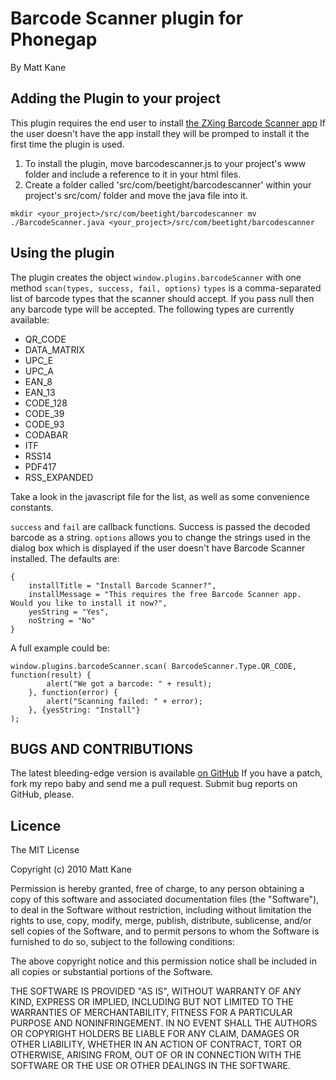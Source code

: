 # Barcode Scanner plugin for Phonegap #
By Matt Kane

## Adding the Plugin to your project ##
This plugin requires the end user to install [the ZXing Barcode Scanner app](http://code.google.com/p/zxing/)
If the user doesn't have the app install they will be promped to install it the first time the plugin is used.

1. To install the plugin, move barcodescanner.js to your project's www folder and include a reference to it 
in your html files. 
2. Create a folder called 'src/com/beetight/barcodescanner' within your project's src/com/ folder and move the java file into it.

`mkdir <your_project>/src/com/beetight/barcodescanner
mv ./BarcodeScanner.java <your_project>/src/com/beetight/barcodescanner`

## Using the plugin ##
The plugin creates the object `window.plugins.barcodeScanner` with one method `scan(types, success, fail, options)`
`types` is a comma-separated list of barcode types that the scanner should accept. If you pass null then any
barcode type will be accepted. The following types are currently available:

* QR_CODE
* DATA_MATRIX
* UPC_E
* UPC_A
* EAN_8
* EAN_13
* CODE_128
* CODE_39
* CODE_93
* CODABAR
* ITF
* RSS14
* PDF417
* RSS_EXPANDED

Take a look in the javascript file for the list, as well as some convenience constants.

`success` and `fail` are callback functions. Success is passed the decoded barcode as a string. `options` allows
you to change the strings used in the dialog box which is displayed if the user doesn't have Barcode Scanner 
installed. The defaults are:

    {
        installTitle = "Install Barcode Scanner?",
        installMessage = "This requires the free Barcode Scanner app. Would you like to install it now?",
        yesString = "Yes",
        noString = "No"
    }

A full example could be:

    window.plugins.barcodeScanner.scan( BarcodeScanner.Type.QR_CODE, function(result) {
            alert("We got a barcode: " + result);
        }, function(error) {
		    alert("Scanning failed: " + error);
	    }, {yesString: "Install"}
	);
	
## BUGS AND CONTRIBUTIONS ##
The latest bleeding-edge version is available [on GitHub](http://github.com/ascorbic/phonegap-plugins/tree/master/Android/)
If you have a patch, fork my repo baby and send me a pull request. Submit bug reports on GitHub, please.
	
## Licence ##

The MIT License

Copyright (c) 2010 Matt Kane

Permission is hereby granted, free of charge, to any person obtaining a copy
of this software and associated documentation files (the "Software"), to deal
in the Software without restriction, including without limitation the rights
to use, copy, modify, merge, publish, distribute, sublicense, and/or sell
copies of the Software, and to permit persons to whom the Software is
furnished to do so, subject to the following conditions:

The above copyright notice and this permission notice shall be included in
all copies or substantial portions of the Software.

THE SOFTWARE IS PROVIDED "AS IS", WITHOUT WARRANTY OF ANY KIND, EXPRESS OR
IMPLIED, INCLUDING BUT NOT LIMITED TO THE WARRANTIES OF MERCHANTABILITY,
FITNESS FOR A PARTICULAR PURPOSE AND NONINFRINGEMENT. IN NO EVENT SHALL THE
AUTHORS OR COPYRIGHT HOLDERS BE LIABLE FOR ANY CLAIM, DAMAGES OR OTHER
LIABILITY, WHETHER IN AN ACTION OF CONTRACT, TORT OR OTHERWISE, ARISING FROM,
OUT OF OR IN CONNECTION WITH THE SOFTWARE OR THE USE OR OTHER DEALINGS IN
THE SOFTWARE.




	